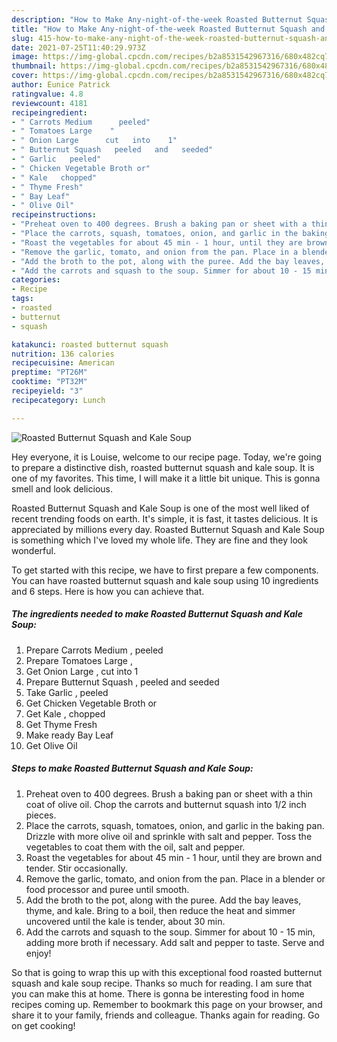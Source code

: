```yaml
---
description: "How to Make Any-night-of-the-week Roasted Butternut Squash and Kale Soup"
title: "How to Make Any-night-of-the-week Roasted Butternut Squash and Kale Soup"
slug: 415-how-to-make-any-night-of-the-week-roasted-butternut-squash-and-kale-soup
date: 2021-07-25T11:40:29.973Z
image: https://img-global.cpcdn.com/recipes/b2a8531542967316/680x482cq70/roasted-butternut-squash-and-kale-soup-recipe-main-photo.jpg
thumbnail: https://img-global.cpcdn.com/recipes/b2a8531542967316/680x482cq70/roasted-butternut-squash-and-kale-soup-recipe-main-photo.jpg
cover: https://img-global.cpcdn.com/recipes/b2a8531542967316/680x482cq70/roasted-butternut-squash-and-kale-soup-recipe-main-photo.jpg
author: Eunice Patrick
ratingvalue: 4.8
reviewcount: 4181
recipeingredient:
- " Carrots Medium      peeled"
- " Tomatoes Large    "
- " Onion Large      cut   into    1"
- " Butternut Squash   peeled   and   seeded"
- " Garlic   peeled"
- " Chicken Vegetable Broth or"
- " Kale   chopped"
- " Thyme Fresh"
- " Bay Leaf"
- " Olive Oil"
recipeinstructions:
- "Preheat oven to 400 degrees. Brush a baking pan or sheet with a thin coat of olive oil. Chop the carrots and butternut squash into 1/2 inch pieces."
- "Place the carrots, squash, tomatoes, onion, and garlic in the baking pan. Drizzle with more olive oil and sprinkle with salt and pepper. Toss the vegetables to coat them with the oil, salt and pepper."
- "Roast the vegetables for about 45 min - 1 hour, until they are brown and tender. Stir occasionally."
- "Remove the garlic, tomato, and onion from the pan. Place in a blender or food processor and puree until smooth."
- "Add the broth to the pot, along with the puree. Add the bay leaves, thyme, and kale. Bring to a boil, then reduce the heat and simmer uncovered until the kale is tender, about 30 min."
- "Add the carrots and squash to the soup. Simmer for about 10 - 15 min, adding more broth if necessary. Add salt and pepper to taste. Serve and enjoy!"
categories:
- Recipe
tags:
- roasted
- butternut
- squash

katakunci: roasted butternut squash 
nutrition: 136 calories
recipecuisine: American
preptime: "PT26M"
cooktime: "PT32M"
recipeyield: "3"
recipecategory: Lunch

---
```



![Roasted Butternut Squash and Kale Soup](https://img-global.cpcdn.com/recipes/b2a8531542967316/680x482cq70/roasted-butternut-squash-and-kale-soup-recipe-main-photo.jpg)

Hey everyone, it is Louise, welcome to our recipe page. Today, we're going to prepare a distinctive dish, roasted butternut squash and kale soup. It is one of my favorites. This time, I will make it a little bit unique. This is gonna smell and look delicious.

Roasted Butternut Squash and Kale Soup is one of the most well liked of recent trending foods on earth. It's simple, it is fast, it tastes delicious. It is appreciated by millions every day. Roasted Butternut Squash and Kale Soup is something which I've loved my whole life. They are fine and they look wonderful.




To get started with this recipe, we have to first prepare a few components. You can have roasted butternut squash and kale soup using 10 ingredients and 6 steps. Here is how you can achieve that.

<!--inarticleads1-->

##### The ingredients needed to make Roasted Butternut Squash and Kale Soup:

1. Prepare  Carrots Medium    ,  peeled
1. Prepare  Tomatoes Large    ,
1. Get  Onion Large    ,  cut   into    1
1. Prepare  Butternut Squash ,  peeled   and   seeded
1. Take  Garlic ,  peeled
1. Get  Chicken Vegetable Broth or
1. Get  Kale ,  chopped
1. Get  Thyme Fresh
1. Make ready  Bay Leaf
1. Get  Olive Oil




<!--inarticleads2-->

##### Steps to make Roasted Butternut Squash and Kale Soup:

1. Preheat oven to 400 degrees. Brush a baking pan or sheet with a thin coat of olive oil. Chop the carrots and butternut squash into 1/2 inch pieces.
1. Place the carrots, squash, tomatoes, onion, and garlic in the baking pan. Drizzle with more olive oil and sprinkle with salt and pepper. Toss the vegetables to coat them with the oil, salt and pepper.
1. Roast the vegetables for about 45 min - 1 hour, until they are brown and tender. Stir occasionally.
1. Remove the garlic, tomato, and onion from the pan. Place in a blender or food processor and puree until smooth.
1. Add the broth to the pot, along with the puree. Add the bay leaves, thyme, and kale. Bring to a boil, then reduce the heat and simmer uncovered until the kale is tender, about 30 min.
1. Add the carrots and squash to the soup. Simmer for about 10 - 15 min, adding more broth if necessary. Add salt and pepper to taste. Serve and enjoy!




So that is going to wrap this up with this exceptional food roasted butternut squash and kale soup recipe. Thanks so much for reading. I am sure that you can make this at home. There is gonna be interesting food in home recipes coming up. Remember to bookmark this page on your browser, and share it to your family, friends and colleague. Thanks again for reading. Go on get cooking!
